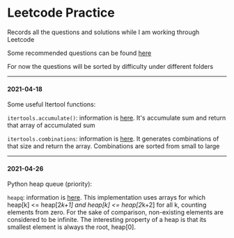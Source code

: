 # Leetcode Practice

Records all the questions and solutions while I am working through Leetcode

Some recommended questions can be found [here](https://github.com/diqing-SHU/leetcode-practice/blob/master/index.md)

For now the questions will be sorted by difficulty under different folders

---

#### 2021-04-18

Some useful Itertool functions:

`itertools.accumulate()`: information is [here](https://docs.python.org/3/library/itertools.html#itertools.accumulate). It's accumulate sum and return that array of accumulated sum

`itertools.combinations`: information is [here](https://docs.python.org/3/library/itertools.html#itertools.combinations). It generates combinations of that size and return the array. Combinations are sorted from small to large

---

#### 2021-04-26

Python heap queue (priority):

`heapq`: information is [here](https://docs.python.org/3/library/heapq.html). This implementation uses arrays for which heap[k] <= heap[2*k+1] and heap[k] <= heap[2*k+2] for all k, counting elements from zero. For the sake of comparison, non-existing elements are considered to be infinite. The interesting property of a heap is that its smallest element is always the root, heap[0].

